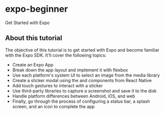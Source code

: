 # expo-beginner
Get Started with Expo

## About this tutorial
The objective of this tutorial is to get started with Expo and become familiar with the Expo SDK. It'll cover the following topics:

* Create an Expo App
* Break down the app layout and implement it with flexbox
* Use each platform's system UI to select an image from the media library
* Create a sticker modal using the <Modal> and <FlatList> components from React Native
* Add touch gestures to interact with a sticker
* Use third-party libraries to capture a screenshot and save it to the disk
* Handle platform differences between Android, iOS, and web
* Finally, go through the process of configuring a status bar, a splash screen, and an icon to complete the app